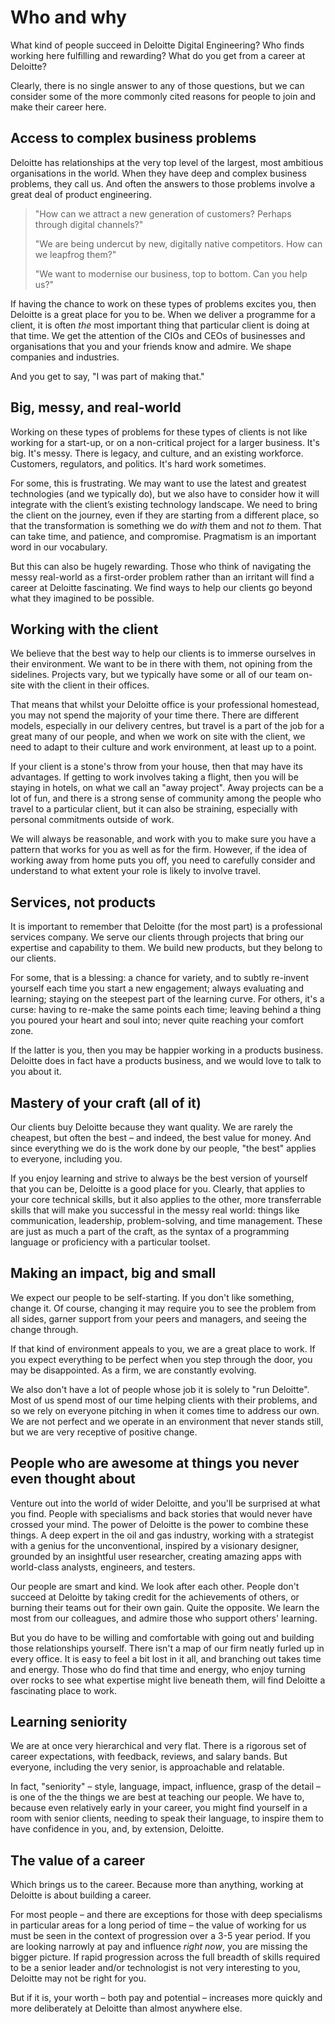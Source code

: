 # Who and why

What kind of people succeed in Deloitte Digital Engineering? Who finds working here fulfilling and rewarding? What do you get from a career at Deloitte?

Clearly, there is no single answer to any of those questions, but we can consider some of the more commonly cited reasons for people to join and make their career here.

## Access to complex business problems

Deloitte has relationships at the very top level of the largest, most ambitious organisations in the world. When they have deep and complex business problems, they call us. And often the answers to those problems involve a great deal of product engineering.

> "How can we attract a new generation of customers? Perhaps through digital channels?"
> 
> "We are being undercut by new, digitally native competitors. How can we leapfrog them?"
> 
> "We want to modernise our business, top to bottom. Can you help us?"

If having the chance to work on these types of problems excites you, then Deloitte is a great place for you to be. When we deliver a programme for a client, it is often *the* most important thing that particular client is doing at that time. We get the attention of the CIOs and CEOs of businesses and organisations that you and your friends know and admire. We shape companies and industries.

And you get to say, "I was part of making that."

## Big, messy, and real-world

Working on these types of problems for these types of clients is not like working for a start-up, or on a non-critical project for a larger business. It's big. It's messy. There is legacy, and culture, and an existing workforce. Customers, regulators, and politics. It's hard work sometimes.

For some, this is frustrating. We may want to use the latest and greatest technologies (and we typically do), but we also have to consider how it will integrate with the client’s existing technology landscape. We need to bring the client on the journey, even if they are starting from a different place, so that the transformation is something we do *with* them and not *to* them. That can take time, and patience, and compromise. Pragmatism is an important word in our vocabulary.

But this can also be hugely rewarding. Those who think of navigating the messy real-world as a first-order problem rather than an irritant will find a career at Deloitte fascinating. We find ways to help our clients go beyond what they imagined to be possible.

## Working with the client

We believe that the best way to help our clients is to immerse ourselves in their environment. We want to be in there with them, not opining from the sidelines. Projects vary, but we typically have some or all of our team on-site with the client in their offices.

That means that whilst your Deloitte office is your professional homestead, you may not spend the majority of your time there. There are different models, especially in our delivery centres, but travel is a part of the job for a great many of our people, and when we work on site with the client, we need to adapt to their culture and work environment, at least up to a point.

If your client is a stone's throw from your house, then that may have its advantages. If getting to work involves taking a flight, then you will be staying in hotels, on what we call an "away project". Away projects can be a lot of fun, and there is a strong sense of community among the people who travel to a particular client, but it can also be straining, especially with personal commitments outside of work.

We will always be reasonable, and work with you to make sure you have a pattern that works for you as well as for the firm. However, if the idea of working away from home puts you off, you need to carefully consider and understand to what extent your role is likely to involve travel.

## Services, not products

It is important to remember that Deloitte (for the most part) is a professional services company. We serve our clients through projects that bring our expertise and capability to them. We build new products, but they belong to our clients.

For some, that is a blessing: a chance for variety, and to subtly re-invent yourself each time you start a new engagement; always evaluating and learning; staying on the steepest part of the learning curve. For others, it's a curse: having to re-make the same points each time; leaving behind a thing you poured your heart and soul into; never quite reaching your comfort zone.

If the latter is you, then you may be happier working in a products business. Deloitte does in fact have a products business, and we would love to talk to you about it.

## Mastery of your craft (all of it)

Our clients buy Deloitte because they want quality. We are rarely the cheapest, but often the best – and indeed, the best value for money. And since everything we do is the work done by our people, "the best" applies to everyone, including you.

If you enjoy learning and strive to always be the best version of yourself that you can be, Deloitte is a good place for you. Clearly, that applies to your core technical skills, but it also applies to the other, more transferrable skills that will make you successful in the messy real world: things like communication, leadership, problem-solving, and time management. These are just as much a part of the craft, as the syntax of a programming language or proficiency with a particular toolset.

## Making an impact, big and small

We expect our people to be self-starting. If you don't like something, change it. Of course, changing it may require you to see the problem from all sides, garner support from your peers and managers, and seeing the change through.

If that kind of environment appeals to you, we are a great place to work. If you expect everything to be perfect when you step through the door, you may be disappointed. As a firm, we are constantly evolving. 

We also don't have a lot of people whose job it is solely to "run Deloitte". Most of us spend most of our time helping clients with their problems, and so we rely on everyone pitching in when it comes time to address our own. We are not perfect and we operate in an environment that never stands still, but we are very receptive of positive change.

## People who are awesome at things you never even thought about

Venture out into the world of wider Deloitte, and you'll be surprised at what you find. People with specialisms and back stories that would never have crossed your mind. The power of Deloitte is the power to combine these things. A deep expert in the oil and gas industry, working with a strategist with a genius for the unconventional, inspired by a visionary designer, grounded by an insightful user researcher, creating amazing apps with world-class analysts, engineers, and testers.

Our people are smart and kind. We look after each other. People don't succeed at Deloitte by taking credit for the achievements of others, or burning their teams out for their own gain. Quite the opposite. We learn the most from our colleagues, and admire those who support others' learning.

But you do have to be willing and comfortable with going out and building those relationships yourself. There isn't a map of our firm neatly furled up in every office. It is easy to feel a bit lost in it all, and branching out takes time and energy. Those who do find that time and energy, who enjoy turning over rocks to see what expertise might live beneath them, will find Deloitte a fascinating place to work.

## Learning seniority

We are at once very hierarchical and very flat. There is a rigorous set of career expectations, with feedback, reviews, and salary bands. But everyone, including the very senior, is approachable and relatable.

In fact, "seniority" – style, language, impact, influence, grasp of the detail – is one of the the things we are best at teaching our people. We have to, because even relatively early in your career, you might find yourself in a room with senior clients, needing to speak their language, to inspire them to have confidence in you, and, by extension, Deloitte.

## The value of a career

Which brings us to the career. Because more than anything, working at Deloitte is about building a career.

For most people – and there are exceptions for those with deep specialisms in particular areas for a long period of time – the value of working for us must be seen in the context of progression over a 3-5 year period. If you are looking narrowly at pay and influence *right now*, you are missing the bigger picture. If rapid progression across the full breadth of skills required to be a senior leader and/or technologist is not very interesting to you, Deloitte may not be right for you.

But if it is, your worth – both pay and  potential – increases more quickly and more deliberately at Deloitte than almost anywhere else.